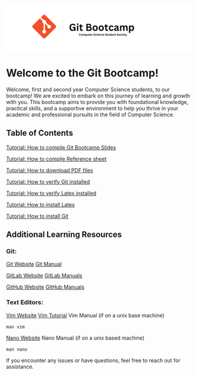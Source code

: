 ![Git Bootcamp](</slides/img/Git Bootcamp.png>)

# Welcome to the Git Bootcamp!
Welcome, first and second year Computer Science students, to our bootcamp! 
We are excited to embark on this journey of learning and growth with you. 
This bootcamp aims to provide you with foundational knowledge, practical skills, 
and a supportive environment to help you thrive in your academic and professional pursuits in the field of Computer Science.

## Table of Contents

[Tutorial: How to compile Git Bootcamp
Slides](https://gitlab.com/natedolny/git_bootcamp/-/wikis/How-to-compile-Git-Bootcamp-Slides)

[Tutorial: How to compile Reference
sheet](https://gitlab.com/natedolny/git_bootcamp/-/wikis/How-to-compile-reference-sheet)

[Tutorial: How to download PDF
files](https://gitlab.com/natedolny/git_bootcamp/-/wikis/How-to-download-PDF-files)

[Tutorial: How to verify Git
installed](https://gitlab.com/natedolny/git_bootcamp/-/wikis/Verify-Git-Installation)

[Tutorial: How to verify Latex
installed](https://gitlab.com/natedolny/git_bootcamp/-/wikis/Verify-LaTeX-Installation)

[Tutorial: How to install
Latex](https://gitlab.com/natedolny/git_bootcamp/-/wikis/How-to-install-LaTeX)

[Tutorial: How to install
Git](https://gitlab.com/natedolny/git_bootcamp/-/wikis/How-to-Install-Git)

## Additional Learning Resources 

### Git: 

[Git Website](git-scm.com)
[Git Manual](git-scm.com/doc)

[GitLab Website](www.gitlab.com)
[GitLab Manuals](https://docs.gitlab.com/ee/)

[GitHub Website](www.github.com)
[GitHub Manuals](https://docs.github.com/en)


### Text Editors:

[Vim Website](www.vim.org)
[Vim Tutorial](www.vim-hero.com)
Vim Manual (if on a unix base machine)

```
man vim
``` 

[Nano Website](www.nano-editor.org)
Nano Manual (if on a unix based machine) 

```
man nano
```

If you encounter any issues or have questions, feel free to reach out for assistance.

